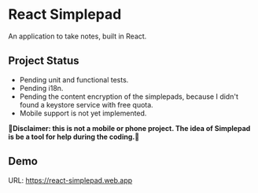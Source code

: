 # React Simplepad

An application to take notes, built in React.

## Project Status

- Pending unit and functional tests.
- Pending i18n.
- Pending the content encryption of the simplepads, because I didn't found a keystore service with free quota.
- Mobile support is not yet implemented.

🚨**Disclaimer: this is not a mobile or phone project. The idea of Simplepad is be a tool for help during the coding.**🚨

## Demo

URL: https://react-simplepad.web.app
